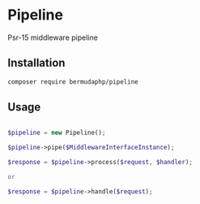 # Pipeline
Psr-15 middleware pipeline

## Installation

```bash
composer require bermudaphp/pipeline
```

## Usage

```php

$pipeline = new Pipeline();

$pipeline->pipe($MiddlewareInterfaceInstance);

$response = $pipeline->process($request, $handler);

or

$response = $pipeline->handle($request);
```


